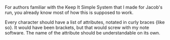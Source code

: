 For authors familiar with the Keep It Simple System that I made for Jacob's run, you already know most of how this is supposed to work.

Every character should have a list of attributes, notated in curly braces {like so}. It would have been brackets, but that would screw with my note software. The name of the attribute should be understandable on its own.